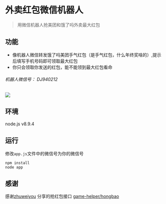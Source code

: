 # 外卖红包微信机器人
> 用微信机器人抢美团和饿了吗外卖最大红包

## 功能
- 像机器人微信转发饿了吗美团手气红包（是手气红包，什么年终奖啥的）,提示后填写手机号码即可领取最大红包
- 你只会领取你发送的红包，能不能领到最大红包看命

###### 机器人微信号： DJ940212
![](http://ovs5x36k4.bkt.clouddn.com/QQ20180227-0.png?imageView2/2/w/400)

## 环境
node.js v8.9.4

## 运行
修改`app.js`文件中的微信号为你的微信号
```
npm install
node app
```

## 感谢

感谢[zhuweiyou](https://github.com/zhuweiyou) 分享的抢红包接口
[game-helper/hongbao](https://github.com/game-helper/hongbao)
